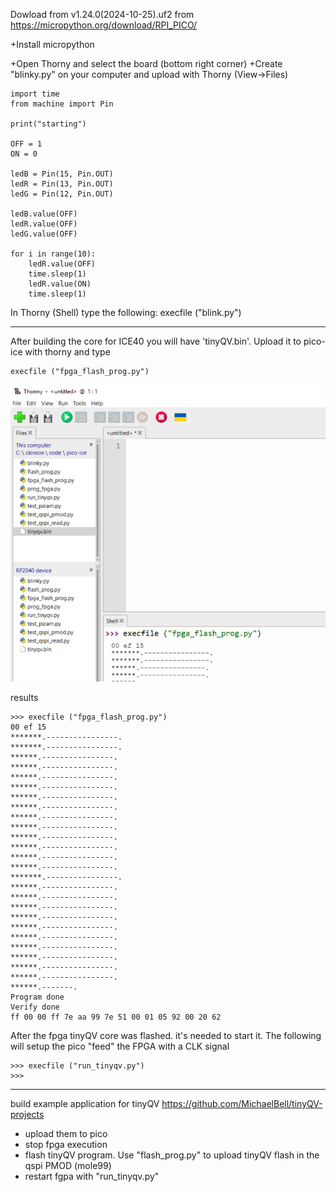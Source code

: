 Dowload from v1.24.0(2024-10-25).uf2  from
https://micropython.org/download/RPI_PICO/

+Install micropython 

+Open Thorny and select the board (bottom right corner)
+Create "blinky.py" on your computer and upload with Thorny (View->Files) 

```
import time
from machine import Pin

print("starting")

OFF = 1
ON = 0

ledB = Pin(15, Pin.OUT)
ledR = Pin(13, Pin.OUT)
ledG = Pin(12, Pin.OUT)

ledB.value(OFF)
ledR.value(OFF)
ledG.value(OFF)

for i in range(10):
    ledR.value(OFF)
    time.sleep(1)
    ledR.value(ON)
    time.sleep(1)
```

In Thorny (Shell) type the following: 
execfile ("blink.py")

****************
After building the core for ICE40 you will have 'tinyQV.bin'. Upload it to pico-ice with thorny and type 
```
execfile ("fpga_flash_prog.py")
```
![alt text](image.png)

results
```
>>> execfile ("fpga_flash_prog.py")
00 ef 15 
*******.----------------.
*******.----------------.
******.----------------.
******.----------------.
******.----------------.
******.----------------.
******.----------------.
******.----------------.
******.----------------.
******.----------------.
******.----------------.
******.----------------.
******.----------------.
******.----------------.
*******.----------------.
******.----------------.
******.----------------.
******.----------------.
******.----------------.
******.----------------.
******.----------------.
******.----------------.
******.----------------.
******.----------------.
******.----------------.
******.-------.
Program done
Verify done
ff 00 00 ff 7e aa 99 7e 51 00 01 05 92 00 20 62 
```

After the fpga tinyQV core was flashed. it's needed to start it.
The following will setup the pico "feed" the FPGA with a CLK signal
```
>>> execfile ("run_tinyqv.py")
>>> 
```

****  
build example application for tinyQV
https://github.com/MichaelBell/tinyQV-projects

+ upload them to pico  
+ stop fpga execution
+ flash tinyQV program. Use "flash_prog.py" to upload tinyQV flash in the qspi PMOD (mole99)
+ restart fgpa with "run_tinyqv.py"  


